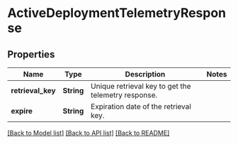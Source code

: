 # ActiveDeploymentTelemetryResponse

## Properties

Name | Type | Description | Notes
------------ | ------------- | ------------- | -------------
**retrieval_key** | **String** | Unique retrieval key to get the telemetry response. | 
**expire** | **String** | Expiration date of the retrieval key. | 

[[Back to Model list]](../README.md#documentation-for-models) [[Back to API list]](../README.md#documentation-for-api-endpoints) [[Back to README]](../README.md)


